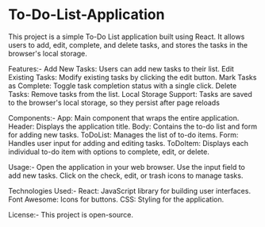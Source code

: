 # To-Do-List-Application
This project is a simple To-Do List application built using React. It allows users to add, edit, complete, and delete tasks, and stores the tasks in the browser's local storage.

 Features:-
   Add New Tasks: Users can add new tasks to their list.
   Edit Existing Tasks: Modify existing tasks by clicking the edit button.
   Mark Tasks as Complete: Toggle task completion status with a single click.
   Delete Tasks: Remove tasks from the list.
   Local Storage Support: Tasks are saved to the browser's local storage, so they persist after page reloads
   
 Components:-
  App: Main component that wraps the entire application.
  Header: Displays the application title.
  Body: Contains the to-do list and form for adding new tasks.
  ToDoList: Manages the list of to-do items.
  Form: Handles user input for adding and editing tasks.
  ToDoItem: Displays each individual to-do item with options to complete, edit, or delete.

Usage:-
  Open the application in your web browser.
  Use the input field to add new tasks.
  Click on the check, edit, or trash icons to manage tasks.
  
Technologies Used:-
  React: JavaScript library for building user interfaces.
  Font Awesome: Icons for buttons.
  CSS: Styling for the application.

License:-
  This project is open-source. 
  



 
